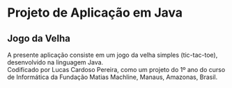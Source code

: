 # Projeto de Aplicação em Java
## Jogo da Velha
A presente aplicação consiste em um jogo da velha simples (tic-tac-toe), desenvolvido na linguagem Java. </br> Codificado por Lucas Cardoso Pereira, como um projeto do 1º ano do curso de Informática da Fundação Matias Machline, Manaus, Amazonas, Brasil.